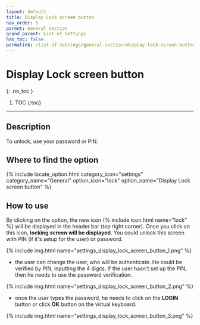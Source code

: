 ```yaml
---
layout: default
title: Display Lock screen button
nav_order: 5
parent: General section
grand_parent: List of Settings
has_toc: false
permalink: /list-of-settings/general-section/display-lock-screen-button
---
```


# Display Lock screen button
{: .no_toc }

1. TOC
{:toc}

---

## Description
To unlock, use your password or PIN.

## Where to find the option
{% include locate_option.html category_icon="settings" category_name="General" option_icon="lock" option_name="Display Lock screen button" %}

## How to use
By clicking on the option, the new icon <span class="text-red-200">{% include icon.html name="lock" %}</span> will be displayed in the header bar (top right corner). Once you click on this icon, **locking screen will be displayed**. You could unlock this screen with PIN (if it's setup for the user) or password.

{% include img.html name="settings_display_lock_screen_button_1.png" %}

- the user can change the user, who will be authenticate. He could be verified by PIN, inputting the 4 digits. If the user hasn't set up the PIN, then he needs to use the password verification.

{% include img.html name="settings_display_lock_screen_button_2.png" %}

- once the user types the password, he needs to click on the **LOGIN** button or click **OK** button on the virtual keyboard.

{% include img.html name="settings_display_lock_screen_button_3.png" %}